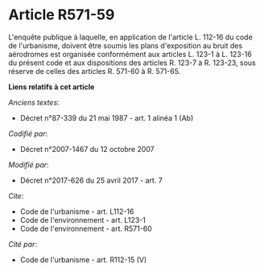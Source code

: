 # Article R571-59

L'enquête publique à laquelle, en application de l'article L. 112-16 du code de l'urbanisme, doivent être soumis les plans
d'exposition au bruit des aérodromes est organisée conformément aux articles L. 123-1 à L. 123-16 du présent code et aux
dispositions des articles    R. 123-7 à R. 123-23, sous réserve de celles des articles R. 571-60 à R. 571-65.

**Liens relatifs à cet article**

_Anciens textes_:

  - Décret n°87-339 du 21 mai 1987 - art. 1 alinéa 1 (Ab)

_Codifié par_:

  - Décret n°2007-1467 du 12 octobre 2007

_Modifié par_:

  - Décret n°2017-626 du 25 avril 2017 - art. 7

_Cite_:

  - Code de l'urbanisme - art. L112-16
  - Code de l'environnement - art. L123-1
  - Code de l'environnement - art. R571-60

_Cité par_:

  - Code de l'urbanisme - art. R112-15 (V)
